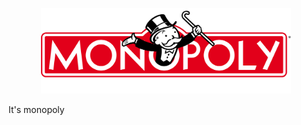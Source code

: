 <p align="center"><a href="https://laravel.com" target="_blank"><img src="/public/images/banner.png" width="400"></a></p>


It's monopoly
